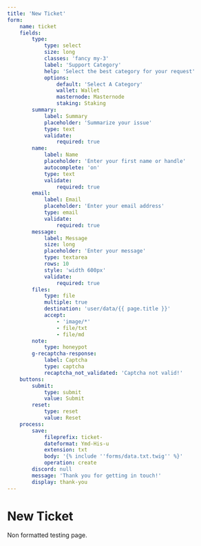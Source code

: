 ```yaml
---
title: 'New Ticket'
form:
    name: ticket
    fields:
        type:
            type: select
            size: long
            classes: 'fancy my-3'
            label: 'Support Category'
            help: 'Select the best category for your request'
            options:
                default: 'Select A Category'
                wallet: Wallet
                masternode: Masternode
                staking: Staking
        summary:
            label: Summary
            placeholder: 'Summarize your issue'
            type: text
            validate:
                required: true
        name:
            label: Name
            placeholder: 'Enter your first name or handle'
            autocomplete: 'on'
            type: text
            validate:
                required: true
        email:
            label: Email
            placeholder: 'Enter your email address'
            type: email
            validate:
                required: true
        message:
            label: Message
            size: long
            placeholder: 'Enter your message'
            type: textarea
            rows: 10
            style: 'width 600px'
            validate:
                required: true
        files:
            type: file
            multiple: true
            destination: 'user/data/{{ page.title }}'
            accept:
                - 'image/*'
                - file/txt
                - file/md
        note:
            type: honeypot
        g-recaptcha-response:
            label: Captcha
            type: captcha
            recaptcha_not_validated: 'Captcha not valid!'
    buttons:
        submit:
            type: submit
            value: Submit
        reset:
            type: reset
            value: Reset
    process:
        save:
            fileprefix: ticket-
            dateformat: Ymd-His-u
            extension: txt
            body: '{% include ''forms/data.txt.twig'' %}'
            operation: create
        discord: null
        message: 'Thank you for getting in touch!'
        display: thank-you
---
```


# New Ticket

Non formatted testing page.